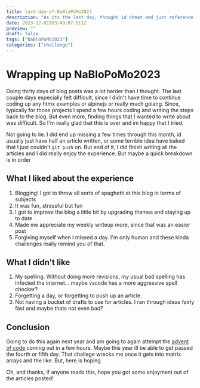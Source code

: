 ```yaml
---
title: last-day-of-NaBloPoMo2023
description: "As its the last day, thought id cheat and just reference the experience"
date: 2023-12-01T03:49:07.511Z
preview: ""
draft: false
tags: ["NaBloPoMo2023"]
categories: ["challenge"]
---
```


# Wrapping up NaBloPoMo2023

Doing thirty days of blog posts was a lot harder than I thought. The last couple days especially felt difficult, since I didn't have time to continue coding up any htmx examples or alpinejs or really much golang. Since, typically for those projects I spend a few hours coding and writing the steps back to the blog. But even more, finding things that I wanted to write about was difficult. So I'm really glad that this is over and im happy that I tried.

Not going to lie. I did end up missing a few times through this month, id usually just have half an article written, or some terrible idea have baked that I just couldn't `git push` on. But end of it, I did finish writing all the articles and I did really enjoy the experience. But maybe a quick breakdown is in order

## What I liked about the experience

1. Blogging! I got to throw all sorts of spaghetti at this blog in terms of subjects
1. It was fun, stressful but fun
1. I got to improve the blog a little bit by upgrading themes and staying up to date
1. Made me appreciate my weekly writeup more, since that was an easier post 
1. Forgiving myself when I missed a day. I'm only human and these kinda challenges really remind you of that.

## What I didn't like

1. My spelling. Without doing more revisions, my usual bad spelling has infected the internet... maybe vscode has a more aggressive spell checker?
1. Forgetting a day, or forgetting to push up an article. 
1. Not having a bucket of drafts to use for articles. I ran through ideas fairly fast and maybe thats not even bad?

## Conclusion

Going to do this again next year and am going to again attempt the [advent of code](https://adventofcode.com/) coming out in a few hours. Maybe this year ill be able to get passed the fourth or fifth day. That challege wrecks me once it gets into matrix arrays and the like. But, here is hoping.

Oh, and thanks, if anyone reads this, hope you got some enjoyment out of the articles posted! 